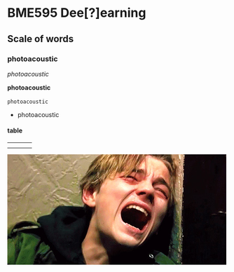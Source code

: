 # BME595 Dee[?]earning
## Scale of words
### photoacoustic 


*photoacoustic* 

**photoacoustic** 

`photoacoustic`

- photoacoustic

#### **table**

|            |           |                   |                    |
|------------|-----------|-------------------|--------------------|
|            |           |                   |                    |
|            |           |                   |                    |















![my true feeling of doing homework](https://github.com/photoacoustic/bme595-project-2017/blob/master/dry-your-eyes-mate-12-actors-with-the-best-on-screen-cry-faces-675988.jpg)
